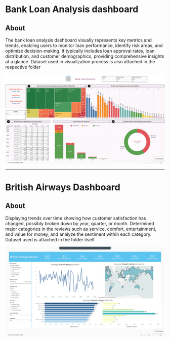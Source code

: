 # Bank Loan Analysis dashboard

## About

The bank loan analysis dashboard visually represents key metrics and trends, enabling users to monitor loan performance, identify risk areas, and optimize decision-making. It typically includes loan approval rates, loan distribution, and customer demographics, providing comprehensive insights at a glance.
Dataset used in visualization process is also attached in the respective folder

![Bank Loan analysis](https://github.com/divyaaggarwal97/Tableau/blob/main/Bank%20loan%20dashboard/Bank%20Loan%20Analysis%20dashboard.png)

---------------------------------------------------------------------------------------------------------------------------------------------------------------------------

# British Airways Dashboard

## About

Displaying trends over time showing how customer satisfaction has changed, possibly broken down by year, quarter, or month.
Determined major categories in the reviews such as service, comfort, entertainment, and value for money, and analyze the sentiment within each category.
Dataset used is attached in the folder itself

![British airways](https://github.com/divyaaggarwal97/Tableau/blob/main/British%20airways/British%20Airways%20Dashboard.png)
